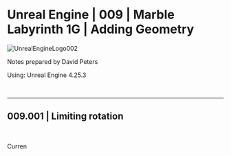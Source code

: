 # Unreal Engine | 009 | Marble Labyrinth 1G | Adding Geometry

![UnrealEngineLogo002](https://user-images.githubusercontent.com/36719180/90347960-a4e68900-e087-11ea-9349-f5a59105b4d2.png)


Notes prepared by David Peters

Using: Unreal Engine 4.25.3 

<br>

---

## 009.001 | Limiting rotation

<br>

Curren
